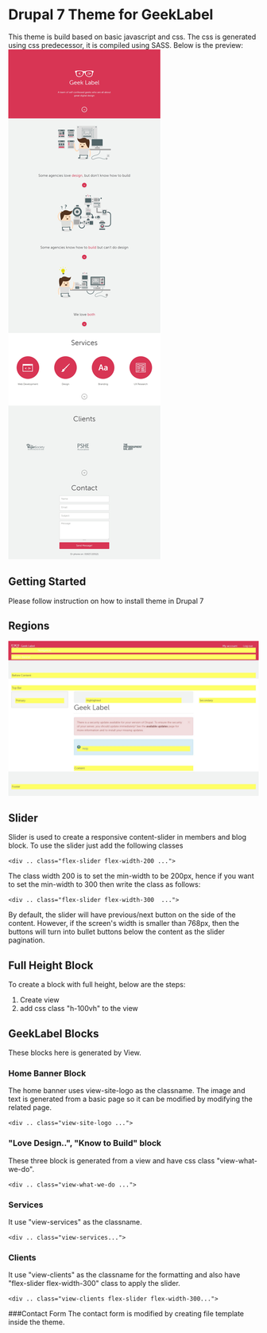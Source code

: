 
# Drupal 7 Theme for GeekLabel

This theme is build based on basic javascript and css. The css is generated using css predecessor, it is compiled using SASS. Below is the preview:
![Site screenshot](https://github.com/sulha199/geeklabel/raw/master/screenshot.png)

## Getting Started
Please follow instruction on how to install theme in Drupal 7

## Regions
![region demonstration](https://github.com/sulha199/geeklabel/raw/master/regions.jpg)

## Slider
Slider is used to create a responsive content-slider in members and blog block. To use the slider just add the following classes
```
<div .. class="flex-slider flex-width-200 ...">
```
The class width 200 is to set the min-width to be 200px, hence if you want to set the min-width to 300 then write the class as follows:
```
<div .. class="flex-slider flex-width-300  ...">
```

By default, the slider will have previous/next button on the side of the content. However, if the screen's width is smaller than 768px, then the buttons will turn into bullet buttons below the content as the slider pagination.  

## Full Height Block
To create a block with full height, below are the steps:

 1. Create view 
 2. add css class "h-100vh" to the view
 

## GeekLabel Blocks
These blocks here is generated by View.
### Home Banner Block
The home banner uses view-site-logo as the classname. The image and text is generated from a basic page so it can be modified by modifying the related page.
```
<div .. class="view-site-logo ...">
```

### "Love Design..", "Know to Build" block 
These three block is generated from a view and have css class "view-what-we-do".
```
<div .. class="view-what-we-do ...">
```

### Services
It use "view-services" as the classname. 
```
<div .. class="view-services...">
```

### Clients
It use "view-clients" as the classname for the formatting and also have "flex-slider flex-width-300" class to apply the slider.
```
<div .. class="view-clients flex-slider flex-width-300...">
```
###Contact Form
The contact form is modified by creating file template inside the theme.